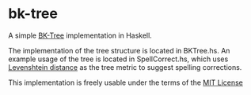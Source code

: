 bk-tree
=======

A simple [BK-Tree](http://blog.notdot.net/2007/4/Damn-Cool-Algorithms-Part-1-BK-Trees) implementation in Haskell.

The implementation of the tree structure is located in BKTree.hs. An example usage of the tree is located in SpellCorrect.hs, which uses [Levenshtein distance](http://en.wikipedia.org/wiki/Levenshtein_distance) as the tree metric to suggest spelling corrections.

This implementation is freely usable under the terms of the [MIT License](http://opensource.org/licenses/MIT)